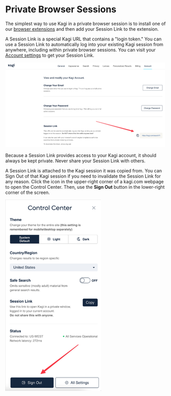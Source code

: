 # Private Browser Sessions

The simplest way to use Kagi in a private browser session is to install one of our [browser extensions](../getting-started/setting-default.md#browser_extension) and then add your Session Link to the extension.

A Session Link is a special Kagi URL that contains a "login token." You can use a Session Link to automatically log into your existing Kagi session from anywhere, including within private browser sessions. You can visit your [Account settings](https://kagi.com/settings?p=user_details) to get your Session Link.

<img src="./media/session_link.png" width="500" alt="Session Link"><br />

Because a Session Link provides access to your Kagi account, it should always be kept private. Never share your Session Link with others.

A Session Link is attached to the Kagi session it was copied from. You can Sign Out of that Kagi session if you need to invalidate the Session Link for any reason. Click the icon in the upper-right corner of a kagi.com webpage to open the Control Center. Then, use the **Sign Out** button in the lower-right corner of the screen.

<img src="./media/sign_out.png" width="300" alt="Sign Out"><br />
